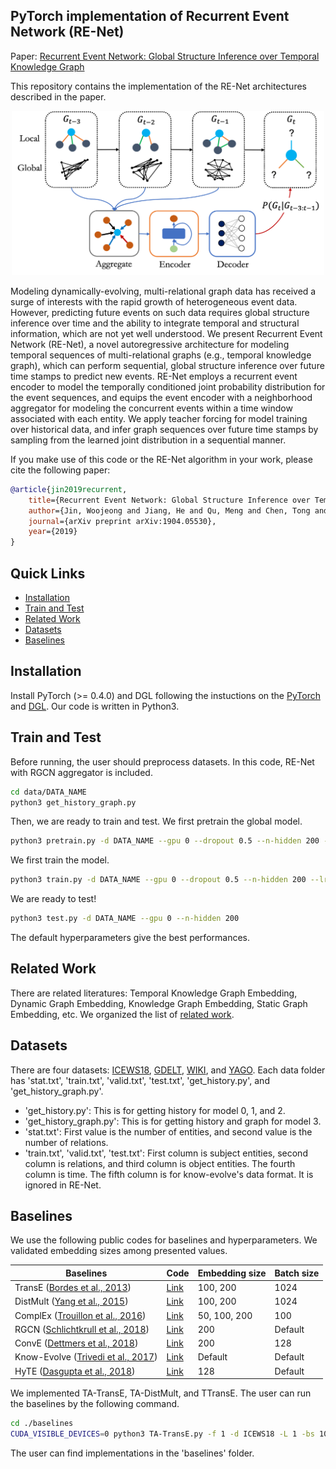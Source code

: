## PyTorch implementation of Recurrent Event Network (RE-Net)

Paper: [Recurrent Event Network: Global Structure Inference over Temporal Knowledge Graph](https://arxiv.org/abs/1904.05530)

This repository contains the implementation of the RE-Net architectures described in the paper.

<p align="center"><img src="figs/renet.png" width="500"/></p>

Modeling dynamically-evolving, multi-relational graph data has received a surge of interests with the rapid growth of heterogeneous event data. However, predicting future events on such data requires global structure inference over time and the ability to integrate temporal and structural information, which are not yet well understood. We present Recurrent Event Network (RE-Net), a novel autoregressive architecture for modeling temporal sequences of multi-relational graphs (e.g., temporal knowledge graph), which can perform sequential, global structure inference over future time stamps to predict new events. RE-Net employs a recurrent event encoder to model the temporally conditioned joint probability distribution for the event sequences, and equips the event encoder with a neighborhood aggregator for modeling the concurrent events within a time window associated with each entity. We apply teacher forcing for model training over historical data, and infer graph sequences over future time stamps by sampling from the learned joint distribution in a sequential manner. 

If you make use of this code or the RE-Net algorithm in your work, please cite the following paper:

```bibtex
@article{jin2019recurrent,
	title={Recurrent Event Network: Global Structure Inference over Temporal Knowledge Graph},
	author={Jin, Woojeong and Jiang, He and Qu, Meng and Chen, Tong and Zhang, Changlin and Szekely, Pedro and Ren, Xiang},
	journal={arXiv preprint arXiv:1904.05530},
	year={2019}
}
```

## Quick Links
- [Installation](#Installation)
- [Train and Test](#Train-and-Test)
- [Related Work](#Related-Work)
- [Datasets](#Datasets)
- [Baselines](#Baselines)
<!-- - [Predictive Performances](#Predictive-performances) -->

## Installation
Install PyTorch (>= 0.4.0) and DGL following the instuctions on the [PyTorch](https://pytorch.org/) and [DGL](https://www.dgl.ai).
Our code is written in Python3.

## Train and Test
Before running, the user should preprocess datasets.
In this code, RE-Net with RGCN aggregator is included. 

<!-- For attentive, mean, pooling aggregators (model 0,1,2)
```bash
cd data/DATA_NAME
python3 get_history.py
``` -->

<!-- For an RGCN aggregator (model 3) -->
```bash
cd data/DATA_NAME
python3 get_history_graph.py
```

Then, we are ready to train and test.
We first pretrain the global model.
```bash
python3 pretrain.py -d DATA_NAME --gpu 0 --dropout 0.5 --n-hidden 200 --lr 1e-3 --max-epochs 20 --batch-size 1024
```

We first train the model.
```bash
python3 train.py -d DATA_NAME --gpu 0 --dropout 0.5 --n-hidden 200 --lr 1e-3 --max-epochs 20 --batch-size 1024
```

We are ready to test!
```bash
python3 test.py -d DATA_NAME --gpu 0 --n-hidden 200
```

The default hyperparameters give the best performances.

<!-- ### Model variants -->

<!-- The user must specify a --model, the variants of which are described in detail in the paper:
- Attentive aggregator: --model 0
- Mean aggregator: --model 1
- Pooling aggregator: --model 2
- RGCN aggregator: --model 3 -->

## Related Work
There are related literatures: Temporal Knowledge Graph Embedding, Dynamic Graph Embedding, Knowledge Graph Embedding, Static Graph Embedding, etc.
We organized the list of [related work](https://github.com/woojeongjin/dynamic-KG).

## Datasets
There are four datasets: [ICEWS18](https://dataverse.harvard.edu/file.xhtml?persistentId=doi:10.7910/DVN/28075/Z1ZFYG&version=25.0), [GDELT](https://blog.gdeltproject.org/gdelt-2-0-our-global-world-in-realtime/), [WIKI](https://www.wikidata.org/wiki/Wikidata:Main_Page), and [YAGO](https://www.mpi-inf.mpg.de/departments/databases-and-information-systems/research/yago-naga/yago/).
Each data folder has 'stat.txt', 'train.txt', 'valid.txt', 'test.txt', 'get_history.py', and 'get_history_graph.py'.
- 'get_history.py': This is for getting history for model 0, 1, and 2.
- 'get_history_graph.py': This is for getting history and graph for model 3.
- 'stat.txt': First value is the number of entities, and second value is the number of relations.
- 'train.txt', 'valid.txt', 'test.txt': First column is subject entities, second column is relations, and third column is object entities. The fourth column is time. The fifth column is for know-evolve's data format. It is ignored in RE-Net.

## Baselines
We use the following public codes for baselines and hyperparameters. We validated embedding sizes among presented values.

| Baselines   | Code                                                                      | Embedding size | Batch size |
|-------------|---------------------------------------------------------------------------|----------------|------------|
| TransE ([Bordes et al., 2013](https://papers.nips.cc/paper/5071-translating-embeddings-for-modeling-multi-relational-data))      | [Link](https://github.com/jimmywangheng/knowledge_representation_pytorch) | 100, 200       | 1024       |
| DistMult ([Yang et al., 2015](http://scottyih.org/files/ICLR2015_updated.pdf))   | [Link](https://github.com/jimmywangheng/knowledge_representation_pytorch) | 100, 200       | 1024       |
| ComplEx ([Trouillon et al., 2016](http://proceedings.mlr.press/v48/trouillon16.pdf))    | [Link](https://github.com/thunlp/OpenKE)                                  | 50, 100, 200   | 100        |
| RGCN ([Schlichtkrull et al., 2018](https://arxiv.org/pdf/1703.06103))      | [Link](https://github.com/dmlc/dgl/tree/master/examples/pytorch/rgcn)     | 200            | Default    |
| ConvE ([Dettmers et al., 2018](https://arxiv.org/pdf/1707.01476.pdf))      | [Link](https://github.com/TimDettmers/ConvE)                              | 200            | 128        |
| Know-Evolve ([Trivedi et al., 2017](https://arxiv.org/pdf/1705.05742)) | [Link](https://github.com/rstriv/Know-Evolve)                             | Default        | Default    |
| HyTE ([Dasgupta et al., 2018](http://talukdar.net/papers/emnlp2018_HyTE.pdf))        | [Link](https://github.com/malllabiisc/HyTE)                               | 128            | Default    |


We implemented TA-TransE, TA-DistMult, and TTransE. The user can run the baselines by the following command.

```bash
cd ./baselines
CUDA_VISIBLE_DEVICES=0 python3 TA-TransE.py -f 1 -d ICEWS18 -L 1 -bs 1024 -n 1000
```

The user can find implementations in the 'baselines' folder.

<!-- ## Predictive Performances
In the **ICEWS18** dataset, the results with **filtered** metrics:

| Method        | MRR   | Hits@1 | Hits@3 | Hits@10 |
|---------------|-------|--------|--------|---------|
| TransE        | 17.56 | 2.48   | 26.95  | 43.87   |
| ConvE         | 37.67 | 29.91  | 40.80  | 51.69   |
| TA-DistMult   | 28.53 | 20.30  | 31.57  | 44.96
| RE-Net (mean) | 42.38 | 35.80  | 44.99  | 54.90   |
| RE-Net (attn) | 41.46 | 34.67  | 44.19  | 54.44   |
| RE-Net (pool) | 41.35 | 34.53  | 44.05  | 54.35   |
| RE-Net (RGCN) | 43.20 | 36.63  | 45.58  | 55.91   |

In the **GDELT** dataset, the results with **filtered** metrics:

| Method        | MRR   | Hits@1 | Hits@3 | Hits@10 |
|---------------|-------|--------|--------|---------|
| TransE        | 16.05 | 0.00   | 26.10  | 42.29   |
| ConvE         | 36.99 | 28.05  | 40.32  | 50.44   |
| TA-DistMult   | 29.35 | 22.11  | 31.56  | 41.39   |
| RE-Net (mean) | 39.15 | 30.84  | 43.07  | 53.48   |
| RE-Net (attn) | 38.07 | 29.44  | 42.26  | 52.93   |
| RE-Net (pool) | 37.99 | 30.05  | 41.40  | 52.18   |
| RE-Net (RGCN) | 40.21 | 32.54  | 43.53  | 53.83   |

In the **WIKI** dataset, the results with **filtered** metrics:

| Method        | MRR   | Hits@1 | Hits@3 | Hits@10 |
|---------------|-------|--------|--------|---------|
| TransE        | 19.30 | 14.01  | 24.01  | 25.82   |
| ConvE         | 49.57 | 48.23  | 51.07  | 52.53   |
| TA-DistMult   | 48.09 | 46.01  | 49.51  | 51.70   |
| RE-Net (mean) | 48.30 | 45.86  | 49.36  | 53.03   |
| RE-Net (attn) | 51.72 | 50.60  | 52.12  | 53.72   |
| RE-Net (pool) | 45.15 | 41.41  | 46.98  | 52.57   |
| RE-Net (RGCN) | 50.47 | 49.80  | 52.03  | 53.16   |

In the **YAGO** dataset, the results with **filtered** metrics:

| Method        | MRR   | Hits@1 | Hits@3 | Hits@10 |
|---------------|-------|--------|--------|---------|
| TransE        | 34.78 | 20.27  | 47.23  | 53.35   |
| ConvE         | 64.32 | 63.79  | 65.97  | 67.60   |
| TA-DistMult   | 62.72 | 59.30  | 64.94  | 68.19   |
| RE-Net (mean) | 65.51 | 63.85  | 66.06  | 68.03   |
| RE-Net (attn) | 65.79 | 64.50  | 66.00  | 67.82   |
| RE-Net (pool) | 63.65 | 61.25  | 64.76  | 67.45   |
| RE-Net (RGCN) | 65.69 | 64.83  | 66.32  | 68.48   | -->
